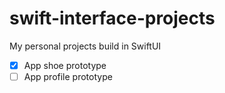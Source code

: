 # swift-interface-projects
My personal projects build in SwiftUI

- [x] App shoe prototype
- [ ] App profile prototype
